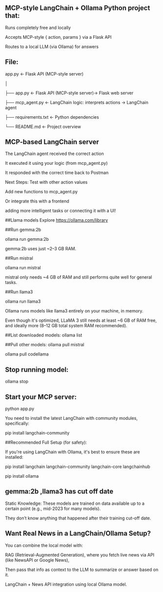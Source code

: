 ## MCP-style LangChain + Ollama Python project that:

Runs completely free and locally

Accepts MCP-style { action, params } via a Flask API  

Routes to a local LLM (via Ollama) for answers

## File:

app.py  ← Flask API (MCP-style server)

│

├── app.py                 ← Flask API (MCP-style server)-> Flask web server

├── mcp_agent.py           ← LangChain logic: interprets actions -> LangChain agent

├── requirements.txt       ← Python dependencies

└── README.md              ← Project overview

## MCP-based LangChain server 

The LangChain agent received the correct action

It executed it using your logic (from mcp_agent.py)

It responded with the correct time back to Postman

Next Steps:
Test with other action values

Add new functions to mcp_agent.py

Or integrate this with a frontend

adding more intelligent tasks or connecting it with a UI!

##Llama models
Explore https://ollama.com/library

##Run gemma:2b

ollama run gemma:2b

gemma:2b uses just ~2–3 GB RAM.

##Run mistral

ollama run mistral

mistral only needs ~4 GB of RAM and still performs quite well for general tasks.

##Run llama3

ollama run llama3


Ollama runs models like llama3 entirely on your machine, in memory. 

Even though it's optimized, LLaMA 3 still needs at least ~6 GB of RAM free, and ideally more (8–12 GB total system RAM recommended).

##List downloaded models:
ollama list

##Pull other models:
ollama pull mistral

ollama pull codellama

## Stop running model:
ollama stop

## Start your MCP server:
python app.py


You need to install the latest LangChain with community modules, specifically:

pip install langchain-community


##Recommended Full Setup (for safety):

If you're using LangChain with Ollama, it's best to ensure these are installed:

pip install langchain langchain-community langchain-core langchainhub

pip install ollama

## gemma:2b ,llama3 has cut off date

Static Knowledge: These models are trained on data available up to a certain point (e.g., mid-2023 for many models). 

They don’t know anything that happened after their training cut-off date.


## Want Real News in a LangChain/Ollama Setup?

You can combine the local model with:

RAG (Retrieval-Augmented Generation), where you fetch live news via API (like NewsAPI or Google News),

Then pass that info as context to the LLM to summarize or answer based on it.

LangChain + News API integration using  local Ollama model.